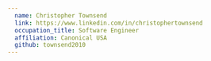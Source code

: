 ```yaml
---
  name: Christopher Townsend
  link: https://www.linkedin.com/in/christophertownsend
  occupation_title: Software Engineer
  affiliation: Canonical USA
  github: townsend2010
---
```

